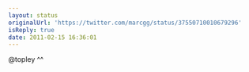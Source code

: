```yaml
---
layout: status
originalUrl: 'https://twitter.com/marcgg/status/37550710010679296'
isReply: true
date: 2011-02-15 16:36:01
---
```


@topley ^^
